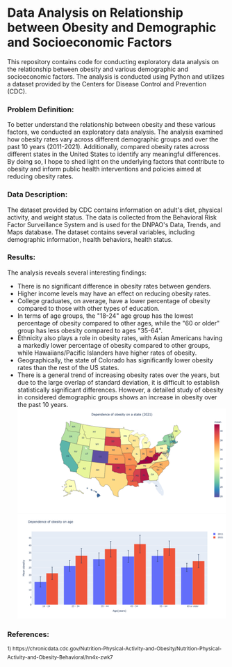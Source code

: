 # Data Analysis on Relationship between Obesity and Demographic and Socioeconomic Factors

This repository contains code for conducting exploratory data analysis on the relationship between obesity and various demographic and socioeconomic factors. The analysis is conducted using Python and utilizes a dataset provided by the Centers for Disease Control and Prevention (CDC).

### Problem Definition:
To better understand the relationship between obesity and these various factors, we conducted an exploratory data analysis. The analysis examined how obesity rates vary across different demographic groups and over the past 10 years (2011-2021). Additionally, compared obesity rates across different states in the United States to identify any meaningful differences. By doing so, I hope to shed light on the underlying factors that contribute to obesity and inform public health interventions and policies aimed at reducing obesity rates.

### Data Description:
The dataset provided by CDC contains information on adult's diet, physical activity, and weight status. The data is collected from the Behavioral Risk Factor Surveillance System and is used for the DNPAO's Data, Trends, and Maps database. The dataset contains several variables, including demographic information, health behaviors, health status.

### Results:
The analysis reveals several interesting findings:

- There is no significant difference in obesity rates between genders. <br/>
- Higher income levels may have an effect on reducing obesity rates. <br/>
- College graduates, on average, have a lower percentage of obesity compared to those with other types of education. <br/>
- In terms of age groups, the "18-24" age group has the lowest percentage of obesity compared to other ages, while the "60 or older" group has less obesity compared to ages "35-64". <br/>
- Ethnicity also plays a role in obesity rates, with Asian Americans having a markedly lower percentage of obesity compared to other groups, while Hawaiians/Pacific Islanders have higher rates of obesity. <br/>
- Geographically, the state of Colorado has significantly lower obesity rates than the rest of the US states. <br/>
- There is a general trend of increasing obesity rates over the years, but due to the large overlap of standard deviation, it is difficult to establish statistically significant differences. However, a detailed study of obesity in considered demographic groups shows an increase in obesity over the past 10 years.
![alt text](https://github.com/vvalmispild/Rise_of_obesity_rate_project/blob/main/Dependence_state.png)
![alt text](https://github.com/vvalmispild/Rise_of_obesity_rate_project/blob/main/Dependence_age.png)

### References:
<sup>
1) https://chronicdata.cdc.gov/Nutrition-Physical-Activity-and-Obesity/Nutrition-Physical-Activity-and-Obesity-Behavioral/hn4x-zwk7
</sup>
